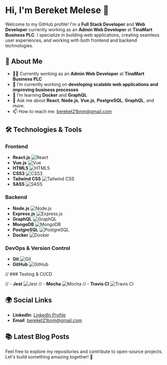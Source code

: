 # Hi, I'm Bereket Melese 👋

Welcome to my GitHub profile! I'm a **Full Stack Developer** and **Web Developer** currently working as an **Admin Web Developer** at **TinaMart Business PLC**. I specialize in building web applications, creating seamless user experiences, and working with both frontend and backend technologies.

## 🚀 About Me

- 👨‍💻  Currently working as an **Admin Web Developer** at **TinaMart Business PLC**
- 🔭 I’m currently working on **developing scalable web applications and improving business processes**
- 🌱 I’m learning **Docker** and **GraphQL**
- 💬 Ask me about **React**, **Node.js**, **Vue.js**, **PostgreSQL**, **GraphQL**, and more.
- 📫 How to reach me: [bereket21bnm@gmail.com](mailto:bereket21bnm@gmail.com)

## 🛠️ Technologies & Tools

### Frontend

- **React.js** ![React](https://img.shields.io/badge/React-61DAFB?style=flat&logo=react&logoColor=black)
- **Vue.js** ![Vue](https://img.shields.io/badge/Vue.js-4FC08D?style=flat&logo=vue.js&logoColor=white)
- **HTML5** ![HTML5](https://img.shields.io/badge/HTML5-E34F26?style=flat&logo=html5&logoColor=white)
- **CSS3** ![CSS3](https://img.shields.io/badge/CSS3-1572B6?style=flat&logo=css3&logoColor=white)
- **Tailwind CSS** ![Tailwind CSS](https://img.shields.io/badge/TailwindCSS-06B6D4?style=flat&logo=tailwindcss&logoColor=white)
- **SASS** ![SASS](https://img.shields.io/badge/SASS-CC6699?style=flat&logo=sass&logoColor=white)

### Backend

- **Node.js** ![Node.js](https://img.shields.io/badge/Node.js-339933?style=flat&logo=node.js&logoColor=white)
- **Express.js** ![Express.js](https://img.shields.io/badge/Express.js-000000?style=flat&logo=express&logoColor=white)
- **GraphQL** ![GraphQL](https://img.shields.io/badge/GraphQL-E10098?style=flat&logo=graphql&logoColor=white)
- **MongoDB** ![MongoDB](https://img.shields.io/badge/MongoDB-47A248?style=flat&logo=mongodb&logoColor=white)
- **PostgreSQL** ![PostgreSQL](https://img.shields.io/badge/PostgreSQL-336791?style=flat&logo=postgresql&logoColor=white)
- **Docker** ![Docker](https://img.shields.io/badge/Docker-2496ED?style=flat&logo=docker&logoColor=white)

### DevOps & Version Control

- **Git** ![Git](https://img.shields.io/badge/Git-F05032?style=flat&logo=git&logoColor=white)
- **GitHub** ![GitHub](https://img.shields.io/badge/GitHub-181717?style=flat&logo=github&logoColor=white)

// ### Testing & CI/CD

// - **Jest** ![Jest](https://img.shields.io/badge/Jest-C21325?style=flat&logo=jest&logoColor=white)
// - **Mocha** ![Mocha](https://img.shields.io/badge/Mocha-8D6748?style=flat&logo=mocha&logoColor=white)
// - **Travis CI** ![Travis CI](https://img.shields.io/badge/TravisCI-3EAAAF?style=flat&logo=travis&logoColor=white)

## 🌍 Social Links

- **LinkedIn**: [LinkedIn Profile](https://www.linkedin.com/in/bereket-melese-bb290a277/)
- **Email**: [bereket21bnm@gmail.com](mailto:bereket21bnm@gmail.com)

## 📚 Latest Blog Posts

<!-- BLOG-POST-LIST:START -->
<!-- BLOG-POST-LIST:END -->

Feel free to explore my repositories and contribute to open-source projects. Let's build something amazing together! 🚀
